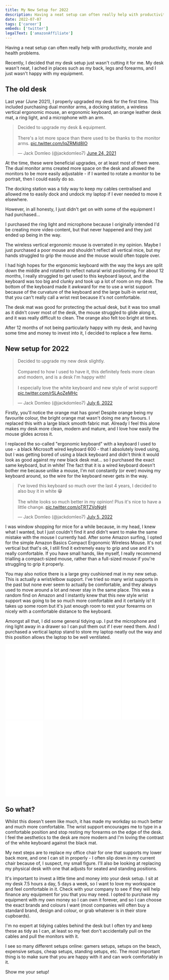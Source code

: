```yaml
---
title: My New Setup for 2022
description: Having a neat setup can often really help with productivity, morale and health problems.
date: 2022-07-07
tags: ['career']
embeds: ['twitter']
legalText: ['amazonAffiliate']
---
```


Having a neat setup can often really help with productivity, morale and health problems.

Recently, I decided that my desk setup just wasn't cutting it for me. My desk wasn't neat, I ached in places such as my back, legs and forearms, and I just wasn't happy with my equipment.

## The old desk

Last year (<time datetime="2021-06">June 2021</time>), I properly upgraded my desk for the first time. This included purchasing dual monitor arms, a docking station, a wireless vertical ergonomic mouse, an ergonomic keyboard, an orange leather desk mat, a ring light, and a microphone with an arm.

<blockquote class="twitter-tweet"><p lang="en" dir="ltr">Decided to upgrade my desk &amp; equipment.<br><br>There&#39;s a lot more space than there used to be thanks to the monitor arms. <a href="https://t.co/IqZRMld8IO">pic.twitter.com/IqZRMld8IO</a></p>&mdash; Jack Domleo (@jackdomleo7) <a href="https://twitter.com/jackdomleo7/status/1408130225595207680?ref_src=twsrc%5Etfw">June 24, 2021</a></blockquote>

At the time, these were beneficial upgrades, or at least most of them were. The dual monitor arms created more space on the desk and allowed the monitors to be more easily adjustable - if I wanted to rotate a monitor to be portrait, then I could easily do so.

The docking station was a tidy way to keep my cables centralised and allowed me to easily dock and undock my laptop if I ever needed to move it elsewhere.

However, in all honesty, I just didn't get on with some of the equipment I had purchased...

I purchased the ring light and microphone because I originally intended I'd be creating more video content, but that never happened and they just ended up being in the way.

The wireless vertical ergonomic mouse is overrated in my opinion. Maybe I just purchased a poor mouse and shouldn't reflect all vertical mice, but my hands struggled to grip the mouse and the mouse would often topple over.

I had high hopes for the ergonomic keyboard with the way the keys are split down the middle and rotated to reflect natural wrist positioning. For about 12 months, I really struggled to get used to this keyboard layout, and the keyboard was too big and clunky and took up a lot of room on my desk. The bottom of the keyboard made it awkward for me to use a wrist support because of the curvature of the keyboard and the large built-in wrist rest, that you can't really call a wrist rest because it's not comfortable.

The desk mat was good for protecting the actual desk, but it was too small as it didn't cover most of the desk, the mouse struggled to glide along it, and it was really difficult to clean. The orange also felt too bright at times.

After 12 months of not being particularly happy with my desk, and having some time and money to invest into it, I decided to replace a few items.

## New setup for 2022

<blockquote class="twitter-tweet"><p lang="en" dir="ltr">Decided to upgrade my new desk slightly.<br><br>Compared to how I used to have it, this definitely feels more clean and modern, and is a desk I&#39;m happy with!<br><br>I especially love the white keyboard and new style of wrist support! <a href="https://t.co/r5LAoZeMHc">pic.twitter.com/r5LAoZeMHc</a></p>&mdash; Jack Domleo (@jackdomleo7) <a href="https://twitter.com/jackdomleo7/status/1544768907122196480?ref_src=twsrc%5Etfw">July 6, 2022</a></blockquote>

Firstly, you'll notice the orange mat has gone! Despite orange being my favourite colour, the bright orange mat wasn't doing me any favours. I replaced this with a large black smooth fabric mat. Already I feel this alone makes my desk more clean, modern and mature, and I love how easily the mouse glides across it.

I replaced the so-called "ergonomic keyboard" with a keyboard I used to use - a black Microsoft wired keyboard 600 - that I absolutely loved using, but I was getting bored of using a black keyboard and didn't think it would look as good against my new black desk mat... so I purchased the exact same keyboard, but in white! The fact that it is a wired keyboard doesn't bother me because unlike a mouse, I'm not constantly (or ever) moving my keyboard around, so the wire for the keyboard never gets in the way.

<blockquote class="twitter-tweet"><p lang="en" dir="ltr">I&#39;ve loved this keyboard so much over the last 4 years, I decided to also buy it in white 😁<br><br>The white looks so much better in my opinion! Plus it&#39;s nice to have a little change. <a href="https://t.co/oTRTZVoNgH">pic.twitter.com/oTRTZVoNgH</a></p>&mdash; Jack Domleo (@jackdomleo7) <a href="https://twitter.com/jackdomleo7/status/1544285736861663232?ref_src=twsrc%5Etfw">July 5, 2022</a></blockquote>

I was window shopping for mice for a while because, in my head, I knew what I wanted, but I just couldn't find it and didn't want to make the same mistake with the mouse I currently had. After some Amazon surfing, I opted for the simple Amazon Basics Compact Ergonomic Wireless Mouse. It's not vertical but that's ok, I still find it extremely easy to grip and use and it's really comfortable. If you have small hands, like myself, I really recommend trialling a compact-sized mouse, rather than a full-sized mouse if you're struggling to grip it properly.

You may also notice there is a large grey cushioned mat in my new setup. This is actually a wrist/elbow support. I've tried so many wrist supports in the past but none ever seem to actually be comfortable, and they always used to move around a lot and never stay in the same place. This was a random find on Amazon and I instantly knew that this new style wrist support was going to be so much more comfortable and it certainly is! It takes up some room but it's just enough room to rest your forearms on nicely with a comfortable distance to the keyboard.

Amongst all that, I did some general tidying up. I put the microphone and ring light away in a drawer so I can pull them out if I ever need them. And I purchased a vertical laptop stand to store my laptop neatly out the way and this position allows the laptop to be well ventilated.

<iframe sandbox="allow-popups allow-scripts allow-modals allow-forms allow-same-origin" style="width:120px;height:240px;" marginwidth="0" marginheight="0" scrolling="no" frameborder="0" src="//ws-eu.amazon-adsystem.com/widgets/q?ServiceVersion=20070822&OneJS=1&Operation=GetAdHtml&MarketPlace=GB&source=ss&ref=as_ss_li_til&ad_type=product_link&tracking_id=jackdomleo707-21&marketplace=amazon&region=GB&placement=B07XVG51JY&asins=B07XVG51JY&linkId=2375da17f69c7fd8d2d831c888d943ac&show_border=true&link_opens_in_new_window=true"></iframe>
<iframe sandbox="allow-popups allow-scripts allow-modals allow-forms allow-same-origin" style="width:120px;height:240px;" marginwidth="0" marginheight="0" scrolling="no" frameborder="0" src="//ws-eu.amazon-adsystem.com/widgets/q?ServiceVersion=20070822&OneJS=1&Operation=GetAdHtml&MarketPlace=GB&source=ss&ref=as_ss_li_til&ad_type=product_link&tracking_id=jackdomleo707-21&marketplace=amazon&region=GB&placement=B078F698CQ&asins=B078F698CQ&linkId=3c055c83ba19dbd18d87dd33a9142ccb&show_border=true&link_opens_in_new_window=true"></iframe>
<iframe sandbox="allow-popups allow-scripts allow-modals allow-forms allow-same-origin" style="width:120px;height:240px;" marginwidth="0" marginheight="0" scrolling="no" frameborder="0" src="//ws-eu.amazon-adsystem.com/widgets/q?ServiceVersion=20070822&OneJS=1&Operation=GetAdHtml&MarketPlace=GB&source=ss&ref=as_ss_li_til&ad_type=product_link&tracking_id=jackdomleo707-21&marketplace=amazon&region=GB&placement=B001QSZ8IE&asins=B001QSZ8IE&linkId=ee64d6dc6d6dde773dfef0a42d5afd2a&show_border=true&link_opens_in_new_window=true"></iframe>
<iframe sandbox="allow-popups allow-scripts allow-modals allow-forms allow-same-origin" style="width:120px;height:240px;" marginwidth="0" marginheight="0" scrolling="no" frameborder="0" src="//ws-eu.amazon-adsystem.com/widgets/q?ServiceVersion=20070822&OneJS=1&Operation=GetAdHtml&MarketPlace=GB&source=ss&ref=as_ss_li_til&ad_type=product_link&tracking_id=jackdomleo707-21&marketplace=amazon&region=GB&placement=B07RYP8LS1&asins=B07RYP8LS1&linkId=71c02c20604fe81d17582b660776a469&show_border=true&link_opens_in_new_window=true"></iframe>
<iframe sandbox="allow-popups allow-scripts allow-modals allow-forms allow-same-origin" style="width:120px;height:240px;" marginwidth="0" marginheight="0" scrolling="no" frameborder="0" src="//ws-eu.amazon-adsystem.com/widgets/q?ServiceVersion=20070822&OneJS=1&Operation=GetAdHtml&MarketPlace=GB&source=ss&ref=as_ss_li_til&ad_type=product_link&tracking_id=jackdomleo707-21&marketplace=amazon&region=GB&placement=B089W6Y1BD&asins=B089W6Y1BD&linkId=eb36ac6ddea4dd61dac32ba64259b5f0&show_border=true&link_opens_in_new_window=true"></iframe>

## So what?

Whilst this doesn't seem like much, it has made my workday so much better and much more comfortable. The wrist support encourages me to type in a comfortable position and stop resting my forearms on the edge of the desk. I feel the aesthetics to the desk are more modern and I'm loving the contrast of the white keyboard against the black mat.

My next steps are to replace my office chair for one that supports my lower back more, and one I can sit in properly - I often slip down in my current chair because of, I suspect, my small figure. I'll also be looking at replacing my physical desk with one that adjusts for seated and standing positions.

It's important to invest a little time and money into your desk setup. I sit at my desk 7.5 hours a day, 5 days a week, so I want to love my workspace and feel comfortable in it. Check with your company to see if they will help finance any equipment for you that you may need. I opted to purchase my equipment with my own money so I can own it forever, and so I can choose the exact brands and colours I want (most companies will often buy a standard brand, design and colour, or grab whatever is in their store cupboards).

I'm no expert at tidying cables behind the desk but I often try and keep these as tidy as I can, at least so my feet don't accidentally pull on the cables and pull the monitors with it.

I see so many different setups online: gamers setups, setups on the beach, expensive setups, cheap setups, standing setups, etc. The most important thing is to make sure that you are happy with it and can work comfortably in it.

Show me your setup!